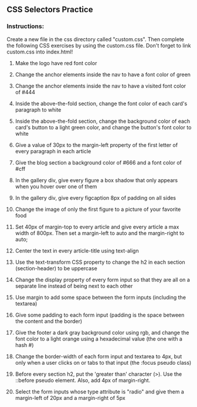 ## CSS Selectors Practice

### Instructions:
Create a new file in the css directory called "custom.css". Then complete the following CSS exercises by using the custom.css file. Don't forget to link custom.css into index.html!

1. Make the logo have red font color

2. Change the anchor elements inside the nav to have a font color of green

3. Change the anchor elements inside the nav to have a visited font color of #444

4. Inside the above-the-fold section, change the font color of each card's paragraph to white

5. Inside the above-the-fold section, change the background color of each card's
button to a light green color, and change the button's font color to white

6. Give a value of 30px to the margin-left property of the first letter of every paragraph in each article

7. Give the blog section a background color of #666 and a font color of #cff

8. In the gallery div, give every figure a box shadow that only appears when
you hover over one of them

9. In the gallery div, give every figcaption 8px of padding on all sides

10. Change the image of only the first figure to a picture of your favorite food

11. Set 40px of margin-top to every article and give every article a max width of 800px.
Then set a margin-left to auto and the margin-right to auto;

12. Center the text in every article-title using text-align

13. Use the text-transform CSS property to change the h2 in each section
(section-header) to be uppercase

14. Change the display property of every form input so that they are all on
a separate line instead of being next to each other

15. Use margin to add some space between the form inputs (including the textarea)

16. Give some padding to each form input (padding is the space between the
    content and the border)

17. Give the footer a dark gray background color using rgb, and change the font
color to a light orange using a hexadecimal value (the one with a hash #)

18. Change the border-width of each form input and textarea to 4px, but only
when a user clicks on or tabs to that input (the :focus pseudo class)

19. Before every section h2, put the 'greater than' character (>). Use the ::before pseudo element. Also, add 4px of margin-right.

20. Select the form inputs whose type attribute is "radio" and give them a
margin-left of 20px and a margin-right of 5px
